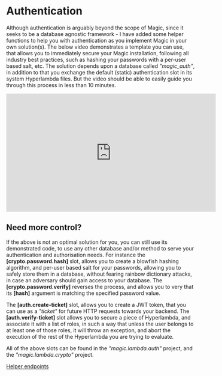 # Authentication

Although authentication is arguably beyond the scope of Magic, since it seeks
to be a database agnostic framework - I have added some helper functions to
help you with authentication as you implement Magic in your own solution(s).
The below video demonstrates a template you can use, that allows you to immediately
secure your Magic installation, following all industry best practices, such
as hashing your passwords with a per-user based salt, etc. The solution
depends upon a database called _"magic_auth"_, in addition to that you exchange
the default (static) authentication slot in its system Hyperlambda files.
But the video should be able to easily guide you through this process
in less than 10 minutes.

<div style="margin-left: auto; margin-right: auto; width: 560px;">
<iframe width="560" height="315" src="https://www.youtube.com/embed/I0eN8XGlcqQ" 
frameborder="0" allow="accelerometer; autoplay; encrypted-media; gyroscope; picture-in-picture" 
allowfullscreen></iframe>
</div>

## Need more control?

If the above is not an optimal solution for you, you can still use its
demonstrated code, to use any other database and/or method to serve your
authentication and authorisation needs. For instance the **[crypto.password.hash]**
slot, allows you to create a blowfish hashing algorithm, and per-user based salt
for your passwords, allowing you to safely store them in a database, without
fearing rainbow dictionary attacks, in case an adversary should gain access
to your database. The **[crypto.password.verify]** reverses the process,
and allows you to very that its **[hash]** argument is matching the specified
password value.

The **[auth.create-ticket]** slot, allows you to create a JWT token,
that you can use as a _"ticket"_ for future HTTP requests towards your backend.
The **[auth.verify-ticket]** slot allows you to secure a piece of Hyperlambda,
and associate it with a list of roles, in such a way that unless the user
belongs to at least one of those roles, it will throw an exception, and
abort the execution of the rest of the Hyperlambda you are trying to evaluate.

All of the above slots can be found in the _"magic.lambda.auth"_ project, and
the _"magic.lambda.crypto"_ project.

[Helper endpoints](/helper-endpoints)
